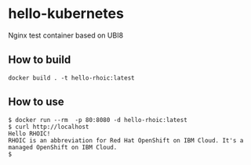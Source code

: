 # hello-kubernetes
Nginx test container based on UBI8

## How to build
```
docker build . -t hello-rhoic:latest 
```

## How to use
```
$ docker run --rm  -p 80:8080 -d hello-rhoic:latest
$ curl http://localhost 
Hello RHOIC! 
RHOIC is an abbreviation for Red Hat OpenShift on IBM Cloud. It's a managed OpenShift on IBM Cloud.
$
```

